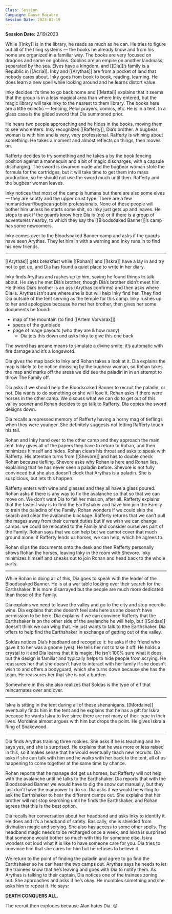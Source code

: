 ```yaml
---
Class: Session
Campaign: Danse Macabre
Session Date: 2023-02-19
---
```

**Session Date:** 2/19/2023

While [[Inky]] is in the library, he reads as much as he can. He tries to figure out all of the filing systems — the books he already know and from his home are organized in a familiar way. The books are very focused on dragons and some on goblins. Goblins are an empire on another landmass, separated by the sea. Elves have a kingdom, and [[Dia]]’s family is a Republic in [[Acria]]. Inky and [[Arythas]] are from a pocket of land that nobody cares about. Inky goes from book to book, reading, learning. He does learn a new spell while looking around and he learns distort value.

Inky decides it’s time to go back home and [[Mattai]] explains that it seems that the group is in a less magical area than where Inky entered, but the magic library will take Inky to the nearest to them library. The books here are a little eclectic — fencing, Pelor prayers, comics, etc. He is in a tent. In a glass case is the gilded sword that Dia summoned prior.

He hears two people approaching and he hides in the books, moving them to see who enters. Inky recognizes [[Rafferty]], Dia’s brother. A bugbear woman is with him and is very, very professional. Rafferty is whining about something. He takes a moment and almost reflects on things, then moves on.

Rafferty decides to try something and he takes a by the book fencing position against a mannequin and a bit of magic discharges, with a capsule discharging. The sword is dwarven made and the bugbear woman stole the formula for the cartridges, but it will take time to get them into mass production, so he should not use the sword much until then. Rafferty and the bugbear woman leaves.

Inky notices that most of the camp is humans but there are also some elves — they are snotty and the upper crust type. There are a few human/dwarf/bugbear/goblin professionals. None of these people will bother him unless he starts some shit, so Inky just gets up and leaves. He stops to ask if the guards know here Dia is (no) or if there is a group of adventurers nearby, to which they say the [[Bloodsoaked Banner]]’s camp has some newcomers.

Inky comes over to the Bloodsoaked Banner camp and asks if the guards have seen Arythas. They let him in with a warning and Inky runs in to find his new friends.

---

[[Arythas]] gets breakfast while [[Rohan]] and [[Iskra]] have a lay in and try not to get up, and Dia has found a quiet place to write in her diary.

Inky finds Arythas and rushes up to him, saying he found things to talk about. He says he met Dia’s brother, though Dia’s brother didn’t meet him. He thinks Dia’s brother is an ass (Arythas confirms) and then asks where Dia is. Arythas isn’t sure where she is but will help Inky find her. They find Dia outside of the tent serving as the temple for this camp. Inky rushes up to her and apologizes because he met her brother, then gives her some documents he found:

- map of the mountain (to find [[Artem Vorvarax]])
- specs of the gunblade
- page of mage payouts (who they are & how many)
    - Dia jots this down and asks Inky to give this one back

The sword has arcane means to simulate a divine smite: it’s automatic with fire damage and it’s a longsword.

Dia gives the map back to Inky and Rohan takes a look at it. Dia explains the map is likely to be notice dmissing by the bugbear woman, so Rohan takes the map and marks off the areas we did see the paladin in in an attempt to throw The Family off.

Dia asks if we should help the Bloodsoaked Banner to recruit the paladin, or not. Dia wants to do something or she will lose it. Rohan asks if there were horses in the other camp. We discuss what we can do to get out of this valley sooner and Rohan decides to go talk to Rafferty. Dia copies the sword designs down.

Dia recalls a repressed memory of Rafferty having a horny mag of tieflings when they were younger. She definitely suggests not letting Rafferty touch his tail.

Rohan and Inky hand over to the other camp and they approach the main tent. Inky gives all of the papers they have to return to Rohan, and then minimizes himself and hides. Rohan clears his throat and asks to speak with Rafferty. His attention turns from [[Shevore]] and has to double check Rohan because tiefling. Shevore asks why Rohan is here and Rohan lies, explaining that he has never seen a paladin before. Shevore is not fully convinced but she also doesn’t clock that Arythas is a paladin. She is suspicious, but lets this happen.

Rafferty enters with wine and glasses and they all have a glass poured. Rohan asks if there is any way to fix the avalanche so that so that we can move on. We don’t want Dia to fail her mission, after all. Rafferty explains that the fastest way is to find the Earthshaker and have him join the Family to train the paladins of the Family. Rohan wonders if we could skip the search and clear the avalanche blockage. Rafferty returns that we can’t pull the mages away from their current duties but if we wish we can change camps: we could be relocated to the Family and consider ourselves part of the Family. Rohan says that we can help but we cannot cover that much ground alone: if Rafferty lends us horses, we can help, which he agrees to.

Rohan slips the documents onto the desk and then Rafferty personally shows Rohan the horses, leaving Inky in the room with Shevore. Inky minimizes himself and sneaks out to join Rohan and head back to the whole party.

---

While Rohan is doing all of this, Dia goes to speak with the leader of the Bloodsoaked Banner. He is at a war table looking over their search for the Earthshaker. It is more disarrayed but the people are much more dedicated than those of the Family.

Dia explains we need to leave the valley and go to the city and stop necrotic wine. Dia explains that she doesn’t feel safe here as she doesn’t have permission to be here. Dia explains if we can convince Rafferty that the Earthshaker is on the other side of the avalanche he will help, but [[Soldas]] doesn’t think we can wing that. He just wants to talk to tthe Earthshaker. Dia offers to help find the Earthshaker in exchange of getting out of the valley.

Soldas notices Dia’s headband and recognize it: he asks if the friend who gave it to her was a gnome (yes). He tells her not to take it off. He holds a crystal to it and Dia learns that it is magic. He isn’t 100% sure what it does, but the design is familiar and typically helps to hide people from scrying. He reassures her that she doesn't have to interact with her family if she doesn’t wish to and offers a bodyguard, which she turns down because she has the team. He reassures her that she is not a burden.

Somewhere in this she also realizes that Soldas is the type of elf that reincarnates over and over.

---

Iskra is sitting in the tent during all of these shenanigans. [[Mordaine]] eventually finds him in the tent and he explains that he has a gift for Iskra because he wants Iskra to live since there are not many of their type in their lives. Mordaine almost argues with him but drops the point. He gives Iskra a Ring of Snakewood.

---

Dia finds Arythas training three rookies. She asks if he is teaching and he says yes, and she is surprised. He explains that he was more or less raised in this, so it makes sense that he would eventually teach new recruits. Dia asks if she can talk with him and he walks with her back to the tent, all of us happening to come together at the same time by chance.

Rohan reports that he manage dot get us horses, but Rafferty will not help with the avalanche until he talks to the Earthshaker. Dia reports that with the Bloodsoaked Banner we would have to dig the snow out manually, but they just don’t have the manpower to do so. Dia asks if we would be willing to ask the Earthshaker to hear the different camps out. She explains that her brother will not stop searching until he finds the Earthshaker, and Rohan agrees that this is the best option.

Dia recalls her conversation about her headband and asks Inky to identify it. He does and it’s a headband of safety. Basically, she is shielded from divination magic and scrying. She also has access to some other spells. The headband magic needs to be recharged once a week, and Iskra is surprised that someone would bother so much with this for someone else. Iskra wonders out loud what it is like to have someone care for you. Dia tries to convince him that she cares for him but he refuses to believe it.

We return to the point of finding the paladin and agree to go find the Earthshaker so he can hear the two camps out. Arythas says he needs to let the trainees know that he’s leaving and goes with Dia to notify them. As Arythas is talking to their captain, Dia notices one of the trainees zoning out. She approaches and asks if he’s okay. He mumbles something and she asks him to repeat it. He says:

**DEATH CONQUERS ALL.**

The recruit then explodes because Alan hates Dia. 😔
